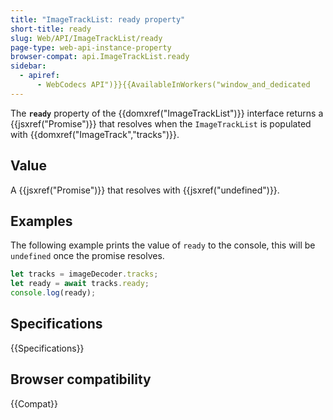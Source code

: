 ```yaml
---
title: "ImageTrackList: ready property"
short-title: ready
slug: Web/API/ImageTrackList/ready
page-type: web-api-instance-property
browser-compat: api.ImageTrackList.ready
sidebar:
  - apiref:
      - WebCodecs API")}}{{AvailableInWorkers("window_and_dedicated
---
```


The **`ready`** property of the {{domxref("ImageTrackList")}} interface returns a {{jsxref("Promise")}} that resolves when the `ImageTrackList` is populated with {{domxref("ImageTrack","tracks")}}.

## Value

A {{jsxref("Promise")}} that resolves with {{jsxref("undefined")}}.

## Examples

The following example prints the value of `ready` to the console, this will be `undefined` once the promise resolves.

```js
let tracks = imageDecoder.tracks;
let ready = await tracks.ready;
console.log(ready);
```

## Specifications

{{Specifications}}

## Browser compatibility

{{Compat}}
